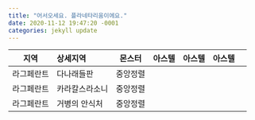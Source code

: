 ```yaml
---
title: "어서오세요. 플라네타리움이에요."
date: 2020-11-12 19:47:20 -0001
categories: jekyll update
---
```




|지역|상세지역|몬스터|아스텔|아스텔|아스텔||
|:---:|:---|:---:|:---:|:---:|:---:|:---:|
|라그페란트|다나래들판|중앙정렬|
|라그페란트|카라칼스라소니|중앙정렬|
|라그페란트|거병의 안식처|중앙정렬|
